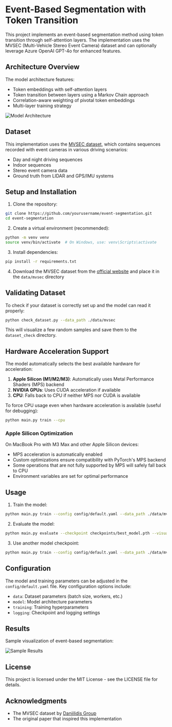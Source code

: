 # Event-Based Segmentation with Token Transition

This project implements an event-based segmentation method using token transition through self-attention layers. The implementation uses the MVSEC (Multi-Vehicle Stereo Event Camera) dataset and can optionally leverage Azure OpenAI GPT-4o for enhanced features.

## Architecture Overview

The model architecture features:
- Token embeddings with self-attention layers
- Token transition between layers using a Markov Chain approach
- Correlation-aware weighting of pivotal token embeddings
- Multi-layer training strategy

![Model Architecture](https://github.com/yourusername/event-segmentation/raw/main/docs/model_architecture.png)

## Dataset

This implementation uses the [MVSEC dataset](https://daniilidis-group.github.io/mvsec/), which contains sequences recorded with event cameras in various driving scenarios:
- Day and night driving sequences
- Indoor sequences
- Stereo event camera data
- Ground truth from LIDAR and GPS/IMU systems

## Setup and Installation

1. Clone the repository:
```bash
git clone https://github.com/yourusername/event-segmentation.git
cd event-segmentation
```

2. Create a virtual environment (recommended):
```bash
python -m venv venv
source venv/bin/activate  # On Windows, use: venv\Scripts\activate
```

3. Install dependencies:
```bash
pip install -r requirements.txt
```

4. Download the MVSEC dataset from the [official website](https://daniilidis-group.github.io/mvsec/) and place it in the `data/mvsec` directory

## Validating Dataset

To check if your dataset is correctly set up and the model can read it properly:

```bash
python check_dataset.py --data_path ./data/mvsec
```

This will visualize a few random samples and save them to the `dataset_check` directory.

## Hardware Acceleration Support

The model automatically selects the best available hardware for acceleration:

1. **Apple Silicon (M1/M2/M3)**: Automatically uses Metal Performance Shaders (MPS) backend
2. **NVIDIA GPUs**: Uses CUDA acceleration if available
3. **CPU**: Falls back to CPU if neither MPS nor CUDA is available

To force CPU usage even when hardware acceleration is available (useful for debugging):
```bash
python main.py train --cpu
```

### Apple Silicon Optimization

On MacBook Pro with M3 Max and other Apple Silicon devices:
- MPS acceleration is automatically enabled
- Custom optimizations ensure compatibility with PyTorch's MPS backend
- Some operations that are not fully supported by MPS will safely fall back to CPU
- Environment variables are set for optimal performance

## Usage

1. Train the model:
```bash
python main.py train --config config/default.yaml --data_path ./data/mvsec
```

2. Evaluate the model:
```bash
python main.py evaluate --checkpoint checkpoints/best_model.pth --visualize
```

3. Use another model checkpoint:
```bash
python main.py train --config config/default.yaml --data_path ./data/mvsec --resume checkpoints/checkpoint_epoch_10.pth
```

## Configuration

The model and training parameters can be adjusted in the `config/default.yaml` file. Key configuration options include:

- `data`: Dataset parameters (batch size, workers, etc.)
- `model`: Model architecture parameters 
- `training`: Training hyperparameters
- `logging`: Checkpoint and logging settings

## Results

Sample visualization of event-based segmentation:

![Sample Results](https://github.com/yourusername/event-segmentation/raw/main/docs/sample_results.png)

## License

This project is licensed under the MIT License - see the LICENSE file for details.

## Acknowledgments

- The MVSEC dataset by [Daniilidis Group](https://daniilidis-group.github.io/mvsec/)
- The original paper that inspired this implementation 